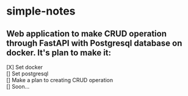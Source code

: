 # simple-notes
## Web application to make CRUD operation through FastAPI with Postgresql database on docker. It's plan to make it:
[X] Set docker  
[] Set postgresql  
[] Make a plan to creating CRUD operation  
[] Soon...  
